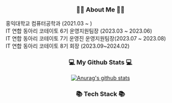 <h3 align="center">👋🏼 About Me 👋🏼 </h3>
<div>
홍익대학교 컴퓨터공학과 (2021.03 ~ )<br/> 
IT 연합 동아리 코테이토 6기 운영지원팀장 (2023.03 ~ 2023.06)<br/> 
IT 연합 동아리 코테이토 7기 운영진 운영지원팀장(2023.07 ~ 2023.08)<br/>  
IT 연합 동아리 코테이토 8기 회장 (2023.09~2024.02)<br/> 
</div>

<h3 align="center">💻 My Github Stats 💻 </h3>
<div align="center">

[![Anurag's github stats](https://github-readme-stats.vercel.app/api?username=yunhacandy)](https://github.com/anuraghazra/github-readme-stats)
</div>

<h3 align="center">📚 Tech Stack 📚</h3>

<!--
**yunhacandy/yunhacandy** is a ✨ _special_ ✨ repository because its `README.md` (this file) appears on your GitHub profile.

Here are some ideas to get you started:

- 🔭 I’m currently working on ...
- 🌱 I’m currently learning ...
- 👯 I’m looking to collaborate on ...
- 🤔 I’m looking for help with ...
- 💬 Ask me about ...
- 📫 How to reach me: ...
- 😄 Pronouns: ...
- ⚡ Fun fact: ...
-->
